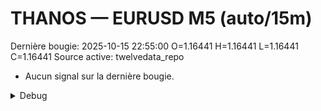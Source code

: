 # THANOS — EURUSD M5 (auto/15m)
Dernière bougie: 2025-10-15 22:55:00  O=1.16441  H=1.16441  L=1.16441  C=1.16441
Source active: twelvedata_repo

- Aucun signal sur la dernière bougie.

<details><summary>Debug</summary>

- TD_API_KEY manquant.

</details>